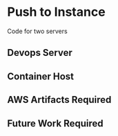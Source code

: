 # Push to Instance

Code for two servers

## Devops Server

## Container Host

## AWS Artifacts Required

## Future Work Required

